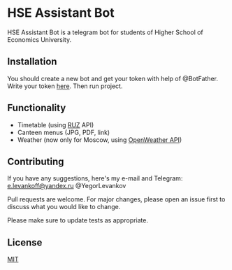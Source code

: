 # HSE Assistant Bot

HSE Assistant Bot is a telegram bot for students of Higher School of Economics University.  

## Installation

You should create a new bot and get your token with help of @BotFather. Write your token [here](https://github.com/elevankoff/HSEAssistantBot/blob/1810b3673dbe2a2af8720b9e8f231f291cae65b0/src/main/kotlin/Bot.kt#L14). Then run project. 

## Functionality

- Timetable (using [RUZ](https://ruz.hse.ru/) API)
- Canteen menus (JPG, PDF, link)
- Weather (now only for Moscow, using [OpenWeather API](https://openweathermap.org/api/one-call-api?gclid=Cj0KCQjwk8b7BRCaARIsAARRTL7879_eQTtjalbfsX-5vDEBc3gMEPHf2poLUnsGR1l6pFiZZpt4aVQaAtzpEALw_wcB))

## Contributing
If you have any suggestions, here's my e-mail and Telegram: e.levankoff@yandex.ru @YegorLevankov

Pull requests are welcome. For major changes, please open an issue first to discuss what you would like to change.

Please make sure to update tests as appropriate.

## License
[MIT](https://choosealicense.com/licenses/mit/)
